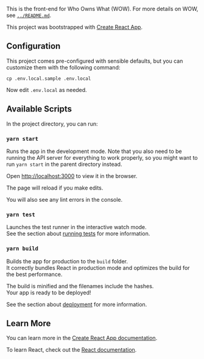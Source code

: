 This is the front-end for Who Owns What (WOW). For more details on
WOW, see [`../README.md`](../README.md).

This project was bootstrapped with [Create React App](https://github.com/facebook/create-react-app).

## Configuration

This project comes pre-configured with sensible defaults, but
you can customize them with the following command:

```
cp .env.local.sample .env.local
```

Now edit `.env.local` as needed.

## Available Scripts

In the project directory, you can run:

### `yarn start`

Runs the app in the development mode. Note that you also need
to be running the API server for everything to work properly, so
you might want to run `yarn start` in the parent directory
instead.

Open [http://localhost:3000](http://localhost:3000) to view it in the browser.

The page will reload if you make edits.

You will also see any lint errors in the console.

### `yarn test`

Launches the test runner in the interactive watch mode.<br />
See the section about [running tests](https://facebook.github.io/create-react-app/docs/running-tests) for more information.

### `yarn build`

Builds the app for production to the `build` folder.<br />
It correctly bundles React in production mode and optimizes the build for the best performance.

The build is minified and the filenames include the hashes.<br />
Your app is ready to be deployed!

See the section about [deployment](https://facebook.github.io/create-react-app/docs/deployment) for more information.

## Learn More

You can learn more in the [Create React App documentation](https://facebook.github.io/create-react-app/docs/getting-started).

To learn React, check out the [React documentation](https://reactjs.org/).
